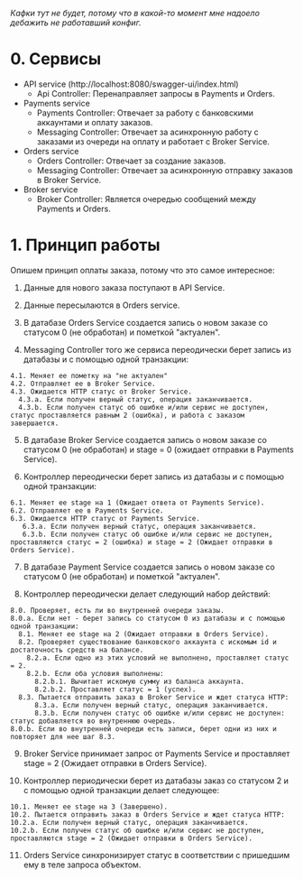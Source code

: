 *Кафки тут не будет, потому что в какой-то момент мне надоело дебажить не работавший конфиг.*

# 0. Сервисы

- API service (http://localhost:8080/swagger-ui/index.html)
  - Api Controller: Перенаправляет запросы в Payments и Orders.
- Payments service
  - Payments Controller: Отвечает за работу с банковскими аккаунтами и оплату заказов.
  - Messaging Controller: Отвечает за асинхронную работу с заказами из очереди на оплату и работает с Broker Service.
- Orders service
  - Orders Controller: Отвечает за создание заказов.
  - Messaging Controller: Отвечает за асинхронную отправку заказов в Broker Service.
- Broker service
  - Broker Controller: Является очередью сообщений между Payments и Orders.
 
# 1. Принцип работы 

Опишем принцип оплаты заказа, потому что это самое интересное:
  1. Данные для нового заказа поступают в API Service.
     
  2. Данные пересылаются в Orders service.
     
  3. В датабазе Orders Service создается запись о новом заказе со статусом 0 (не обработан) и пометкой "актуален".
     
  4. Messaging Controller того же сервиса переодически берет запись из датабазы и с помощью одной транзакции:
     
    4.1. Меняет ее пометку на "не актуален"
    4.2. Отправляет ее в Broker Service.
    4.3. Ожидается HTTP статус от Broker Service.
      4.3.а. Если получен верный статус, операция заканчивается.
      4.3.b. Если получен статус об ошибке и/или сервис не доступен, статус проставляется равным 2 (ошибка), и работа с заказом завершается.
    
  5. В датабазе Broker Service создается запись о новом заказе со статусом 0 (не обработан) и stage = 0 (ожидает отправки в Payments Service).
      
  6. Контроллер переодически берет запись из датабазы и с помощью одной транзакции:
      
    6.1. Меняет ее stage на 1 (Ожидает ответа от Payments Service).
    6.2. Отправляет ее в Payments Service.
    6.3. Ожидается HTTP статус от Payments Service.
       6.3.a. Если получен верный статус, операция заканчивается.
       6.3.b. Если получен статус об ошибке и/или сервис не доступен, проставляются статус = 2 (ошибка) и stage = 2 (Ожидает отправки в Orders Service).
       
  7. В датабазе Payment Service создается запись о новом заказе со статусом 0 (не обработан) и пометкой "актуален".
      
  8. Контроллер переодически делает следующий набор действий:
      
    8.0. Проверяет, есть ли во внутренней очереди заказы.
    8.0.a. Если нет - берет запись со статусом 0 из датабазы и с помощью одной транзакции:
      8.1. Меняет ее stage на 2 (Ожидает отправки в Orders Service).
      8.2. Проверяет существование банковского аккаунта с искомым id и достаточность средств на балансе.
        8.2.a. Если одно из этих условий не выполнено, проставляет статус = 2.
        8.2.b. Если оба условия выполнены:
          8.2.b.1. Вычитает искомую сумму из баланса аккаунта.
          8.2.b.2. Проставляет статус = 1 (успех).
      8.3. Пытается отправить заказ в Broker Service и ждет статуса HTTP:
          8.3.a. Если получен верный статус, операция заканчивается.
          8.3.b. Если получен статус об ошибке и/или сервис не доступен: cтатус добавляется во внутреннюю очередь.
    8.0.b. Если во внутренней очереди есть записи, берет одни из них и повторяет для нее шаг 8.3.
  
  9. Broker Service принимает запрос от Payments Service и проставляет stage = 2 (Ожидает отправки в Orders Service).

  10. Контроллер периодически берет из датабазы заказ со статусом 2 и с помощью одной транзакции делает следующее:
    
    10.1. Меняет ее stage на 3 (Завершено). 
    10.2. Пытается отправить заказ в Orders Service и ждет статуса HTTP:
    10.2.a. Если получен верный статус, операция заканчивается.
    10.2.b. Если получен статус об ошибке и/или сервис не доступен, проставляются stage = 2 (Ожидает отправки в Orders Service).
    
  11. Orders Service синхронизирует статус в соответствии с пришедшим ему в теле запроса объектом.
